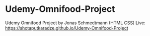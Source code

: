 # Udemy-Omnifood-Project
Udemy Omnifood Project by Jonas Schmedtmann (HTML CSS)
Live: https://shotaputkaradze.github.io/Udemy-Omnifood-Project
